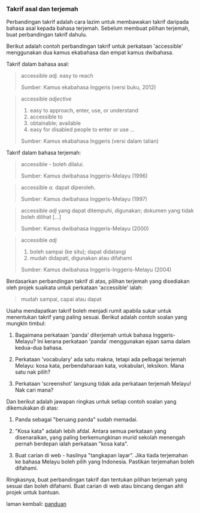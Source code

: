 ---
---

### Takrif asal dan terjemah

Perbandingan takrif adalah cara lazim untuk membawakan
takrif daripada bahasa asal kepada bahasa terjemah. Sebelum
membuat pilihan terjemah, buat perbandingan takrif dahulu.

Berikut adalah contoh perbandingan takrif untuk perkataan
'accessible' menggunakan dua kamus ekabahasa dan empat
kamus dwibahasa.

Takrif dalam bahasa asal:

> accessible *adj.* easy to reach
>
> Sumber: Kamus ekabahasa Inggeris (versi buku, 2012)

> accessible *adjective*
>
> 1. easy to approach, enter, use, or understand
> 2. accessible to
> 3. obtainable; available
> 4. easy for disabled people to enter or use
>    ...
>
> Sumber: Kamus ekabahasa Inggeris (versi dalam talian)

Takrif dalam bahasa terjemah:

> accessible - boleh dilalui.
>
> Sumber: Kamus dwibahasa Inggeris-Melayu (1996)

> accessible *a.* dapat diperoleh.
>
> Sumber: Kamus dwibahasa Inggeris-Melayu (1997)

> accessible *adj* yang dapat ditempuhi, digunakan;
> dokumen yang tidak boleh dilihat [...]
>
> Sumber: Kamus dwibahasa Inggeris-Melayu (2000)

> accessible *adj*
>
> 1. boleh sampai (ke situ); dapat didatangi
> 2. mudah didapati, digunakan atau difahami
>
> Sumber: Kamus dwibahasa Inggeris-Inggeris-Melayu (2004)

Berdasarkan perbandingan takrif di atas, pilihan terjemah
yang disediakan oleh projek suaikata untuk perkataan
'accessible' ialah:

> mudah sampai, capai atau dapat

Usaha mendapatkan takrif boleh menjadi rumit apabila
sukar untuk menentukan takrif yang paling sesuai. Berikut
adalah contoh soalan yang mungkin timbul:

1. Bagaimana perkataan 'panda' diterjemah untuk bahasa
Inggeris-Melayu? Ini kerana perkataan 'panda' menggunakan
ejaan sama dalam kedua-dua bahasa.

2. Perkataan 'vocabulary' ada satu makna, tetapi ada
pelbagai terjemah Melayu: kosa kata, perbendaharaan kata,
vokabulari, leksikon. Mana satu nak pilih?

3. Perkataan 'screenshot' langsung tidak ada perkataan
terjemah Melayu! Nak cari mana?

Dan berikut adalah jawapan ringkas untuk setiap contoh
soalan yang dikemukakan di atas:

1. Panda sebagai "beruang panda" sudah memadai.

2. "Kosa kata" adalah lebih afdal. Antara semua perkataan
yang disenaraikan, yang paling berkemungkinan murid sekolah
menengah pernah berdepan ialah perkataan "kosa kata".

3. Buat carian di web - hasilnya "tangkapan layar". Jika
tiada terjemahan ke bahasa Melayu boleh pilih yang
Indonesia. Pastikan terjemahan boleh difahami.

Ringkasnya, buat perbandingan takrif dan tentukan pilihan
terjemah yang sesuai dan boleh difahami. Buat carian di
web atau bincang dengan ahli projek untuk bantuan.

laman kembali: [panduan][0]

  [0]: ../index.md
